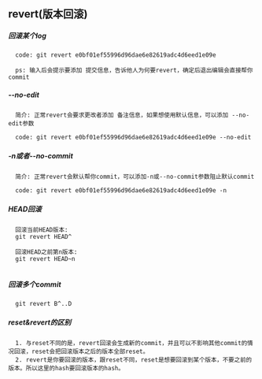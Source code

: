 ## revert(版本回滚)

##### 回滚某个log
```
  code: git revert e0bf01ef55996d96dae6e82619adc4d6eed1e09e

  ps: 输入后会提示要添加 提交信息，告诉他人为何要revert，确定后退出编辑会直接帮你commit
```

##### --no-edit
```
  简介: 正常revert会要求更改者添加 备注信息，如果想使用默认信息，可以添加 --no-edit参数

  code: git revert e0bf01ef55996d96dae6e82619adc4d6eed1e09e --no-edit
```

##### -n或者--no-commit
```
  简介: 正常revert会默认帮你commit，可以添加-n或--no-commit参数阻止默认commit

  code: git revert e0bf01ef55996d96dae6e82619adc4d6eed1e09e -n
```

##### HEAD回滚
```
  回滚当前HEAD版本:
  git revert HEAD^  

  回滚HEAD之前第n版本:
  git revert HEAD~n
  
```

##### 回滚多个commit
```
  git revert B^..D 
```

##### reset&revert的区别
```
  1. 与reset不同的是，revert回滚会生成新的commit，并且可以不影响其他commit的情况回滚，reset会把回滚版本之后的版本全部reset。
  2. revert是你要回滚的版本，跟reset不同，reset是想要回滚到某个版本，不要之前的版本。所以这里的hash要回滚版本的hash。
```